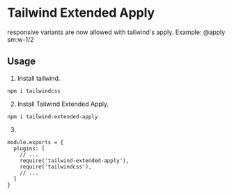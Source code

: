 # Tailwind Extended Apply
responsive variants are now allowed with tailwind's apply. 
Example: @apply sm:w-1/2

## Usage
1. Install tailwind.
```
npm i tailwindcss
```
2. Install Tailwind Extended Apply.
```
npm i tailwind-extended-apply
```
3. 
```
module.exports = {
  plugins: [
    // ...
    require('tailwind-extended-apply'),
    require('tailwindcss'),
    // ...
  ]
}
```